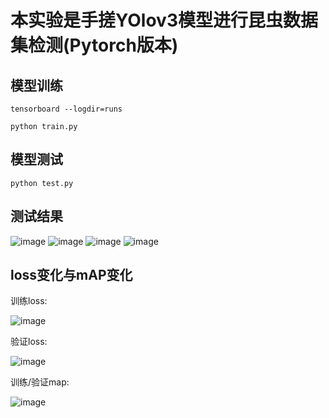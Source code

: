 # 本实验是手搓YOlov3模型进行昆虫数据集检测(Pytorch版本)
## 模型训练
~~~
tensorboard --logdir=runs
~~~
~~~
python train.py
~~~
## 模型测试
~~~
python test.py
~~~

## 测试结果
![image](https://github.com/user-attachments/assets/0839e50b-2a5b-468f-9383-3eb8e2a25c91)
![image](https://github.com/user-attachments/assets/7b391500-9631-417c-883e-09e4cebcedd0)
![image](https://github.com/user-attachments/assets/94128712-75fb-42c1-a08c-f9221ff6a264)
![image](https://github.com/user-attachments/assets/fc47ca15-b742-4116-b0a7-835a0e95ceee)

## loss变化与mAP变化
训练loss:

![image](https://github.com/user-attachments/assets/e78ea926-e1db-4be0-a0de-93e8319f492b)

验证loss:

![image](https://github.com/user-attachments/assets/dcbc7902-58c7-4dc0-a47e-36fe5d6aed77)

训练/验证map:

![image](https://github.com/user-attachments/assets/0a1087d8-d4a4-49dd-8c87-b309f29fe906)


